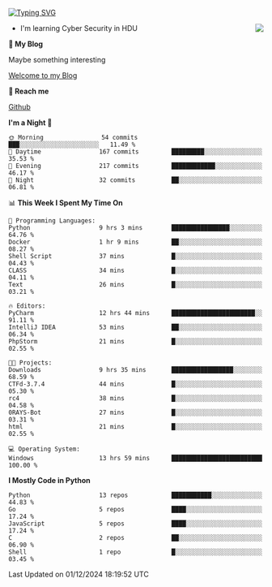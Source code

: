 [![Typing SVG](https://readme-typing-svg.herokuapp.com?font=Fira+Code&pause=1000&random=false&width=450&height=60&lines=Hello+%F0%9F%91%8B%F0%9F%8F%BB;I'm+JBNRZ)](https://git.io/typing-svg)

<a href="#">
  <img align="right" src="https://github-readme-stats.vercel.app/api?username=JBNRZ&show_icons=true&bg_color=15,f2f7fd,E0EAFC" />
</a>

- I'm learning Cyber Security in HDU

 **🌱 My Blog**

Maybe something interesting

[Welcome to my Blog](https://jbnrz.com.cn/)

 **💬 Reach me** 

[Github](https://github.com/JBNRZ)


<!--START_SECTION:waka-->
**I'm a Night 🦉** 

```text
🌞 Morning                54 commits          ███░░░░░░░░░░░░░░░░░░░░░░   11.49 % 
🌆 Daytime                167 commits         █████████░░░░░░░░░░░░░░░░   35.53 % 
🌃 Evening                217 commits         ████████████░░░░░░░░░░░░░   46.17 % 
🌙 Night                  32 commits          ██░░░░░░░░░░░░░░░░░░░░░░░   06.81 % 
```


📊 **This Week I Spent My Time On** 

```text
💬 Programming Languages: 
Python                   9 hrs 3 mins        ████████████████░░░░░░░░░   64.76 % 
Docker                   1 hr 9 mins         ██░░░░░░░░░░░░░░░░░░░░░░░   08.27 % 
Shell Script             37 mins             █░░░░░░░░░░░░░░░░░░░░░░░░   04.43 % 
CLASS                    34 mins             █░░░░░░░░░░░░░░░░░░░░░░░░   04.11 % 
Text                     26 mins             █░░░░░░░░░░░░░░░░░░░░░░░░   03.21 % 

🔥 Editors: 
PyCharm                  12 hrs 44 mins      ███████████████████████░░   91.11 % 
IntelliJ IDEA            53 mins             ██░░░░░░░░░░░░░░░░░░░░░░░   06.34 % 
PhpStorm                 21 mins             █░░░░░░░░░░░░░░░░░░░░░░░░   02.55 % 

🐱‍💻 Projects: 
Downloads                9 hrs 35 mins       █████████████████░░░░░░░░   68.59 % 
CTFd-3.7.4               44 mins             █░░░░░░░░░░░░░░░░░░░░░░░░   05.30 % 
rc4                      38 mins             █░░░░░░░░░░░░░░░░░░░░░░░░   04.58 % 
0RAYS-Bot                27 mins             █░░░░░░░░░░░░░░░░░░░░░░░░   03.31 % 
html                     21 mins             █░░░░░░░░░░░░░░░░░░░░░░░░   02.55 % 

💻 Operating System: 
Windows                  13 hrs 59 mins      █████████████████████████   100.00 % 
```

**I Mostly Code in Python** 

```text
Python                   13 repos            ███████████░░░░░░░░░░░░░░   44.83 % 
Go                       5 repos             ████░░░░░░░░░░░░░░░░░░░░░   17.24 % 
JavaScript               5 repos             ████░░░░░░░░░░░░░░░░░░░░░   17.24 % 
C                        2 repos             ██░░░░░░░░░░░░░░░░░░░░░░░   06.90 % 
Shell                    1 repo              █░░░░░░░░░░░░░░░░░░░░░░░░   03.45 % 
```




 Last Updated on 01/12/2024 18:19:52 UTC
<!--END_SECTION:waka-->
